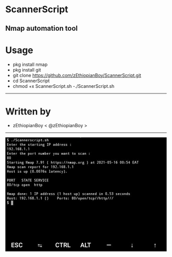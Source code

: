 # ScannerScript
Nmap automation tool
---
# Usage 
- pkg install nmap
- pkg install git
- git clone https://github.com/zEthiopianBoy/ScannerScript.git
- cd ScannerScript
- chmod +x ScannerScript.sh
-./ScannerScript.sh
---
# Written by
- zEthiopianBoy < @zEthiopianBoy >
---
![Screenshot](https://github.com/zEthiopianBoy/ScannerScript/blob/main/IMG_20210516_020521_563.jpg)
